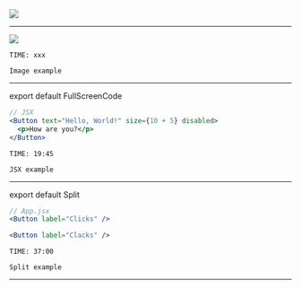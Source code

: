 <Image src="./images/sponsors.png" />

---

<Image src="./images/facebook-notification.png" size="contain" />

```notes
TIME: xxx

Image example
```
---
export default FullScreenCode

```jsx
// JSX
<Button text="Hello, World!" size={10 + 5} disabled>
  <p>How are you?</p>
</Button>
```

```notes
TIME: 19:45

JSX example
```
---

export default Split

```jsx
// App.jsx
<Button label="Clicks" />

<Button label="Clacks" />
```

```notes
TIME: 37:00

Split example
```
---